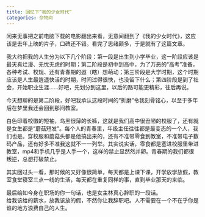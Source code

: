 ```yaml
---
title: 回忆下“我的少女时代”
categories: 杂物间
---
```


闲来无事把之前电脑下载的电影翻出来看，无意间翻到了《我的少女时代》，这应该是去年上映的片子，口碑还不错。看完了思绪颇多，于是就有了这篇文章。

我大约把我的人生分为以下几个阶段：第一段是出生到小学毕业，这一阶段应该是最天真烂漫、无忧无虑的时期；第二阶段是初中到高中，为了万恶的“高考”准备，各种考试、校规、还有青春期的遐（瞎）想萌动；第三阶段是大学时期，这个时期应该是人生最逍遥快活的时期，时间过得很快，也没留下什么；第四阶段是到了社会，开始职业生涯......好吧，先划分到这里，以后的路可能更精彩，往后再说。
<!-- more -->
今天想聊的是第二阶段，好吧我承认这段时间的“折磨”令我刻骨铭心，以至于多年后在梦里我还会回到那间教室。

白色印着校徽的短袖，乌黑很薄的长裤，这就是我们高中很丑陋的校服了，还有就是女生都是“蘑菇短发"。每个人的青春里，年级主任往往都是最变态的一个人，我们也是。穿校服和蘑菇头都是他搞出来的，还有不准带零食到教室，不准带电子数码产品，还有好多不准我这就不一一列举。其实说实话，零食都是塞进校服里带进教室，mp4和手机几乎是人手一个，这样的禁止显然然并卵。青春期的我们都很叛逆，总想打破禁止。

其实回过头一看，那时候的又好像很简单，每天都是上课下课，开学放学放假，教室食堂寝室三点一线的生活，每天都在重复同样的事，直到毕业那天的来临。

最后给如今身在职场的你一句话，也是女主林真心辞职的一段话。<br>给我该给的薪水，放我该放的假，不然你让我辞职吧。人不需要在一个不在乎你是谁的地方浪费自己的人生。
